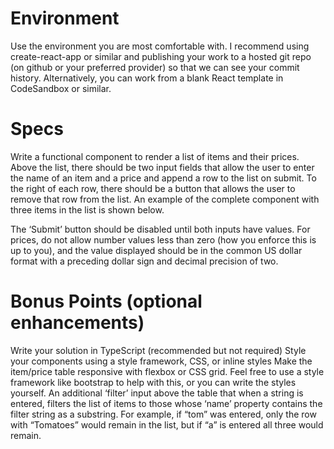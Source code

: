 # Environment
Use the environment you are most comfortable with. I recommend using create-react-app or similar and publishing your work to a hosted git repo (on github or your preferred provider) so that we can see your commit history. Alternatively, you can work from a blank React template in CodeSandbox or similar.

# Specs 
Write a functional component to render a list of items and their prices. Above the list, there should be two input fields that allow the user to enter the name of an item and a price and append a row to the list on submit. To the right of each row, there should be a button that allows the user to remove that row from the list. An example of the complete component with three items in the list is shown below.



The ‘Submit’ button should be disabled until both inputs have values. For prices, do not allow number values less than zero (how you enforce this is up to you), and the value displayed should be in the common US dollar format with a preceding dollar sign and decimal precision of two.


# Bonus Points (optional enhancements)
Write your solution in TypeScript (recommended but not required)
Style your components using a style framework, CSS, or inline styles
Make the item/price table responsive with flexbox or CSS grid. Feel free to use a style framework like bootstrap to help with this, or you can write the styles yourself.
An additional ‘filter’ input above the table that when a string is entered, filters the list of items to those whose ‘name’ property contains the filter string as a substring. For example, if “tom” was entered, only the row with “Tomatoes” would remain in the list, but if “a” is entered all three would remain.
